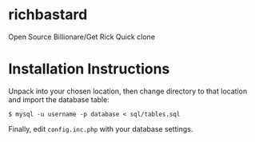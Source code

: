 # richbastard
Open Source Billionare/Get Rick Quick clone

# Installation Instructions
Unpack into your chosen location, then change directory to that location and import the database table:

`$ mysql -u username -p database < sql/tables.sql`

Finally, edit `config.inc.php` with your database settings.

